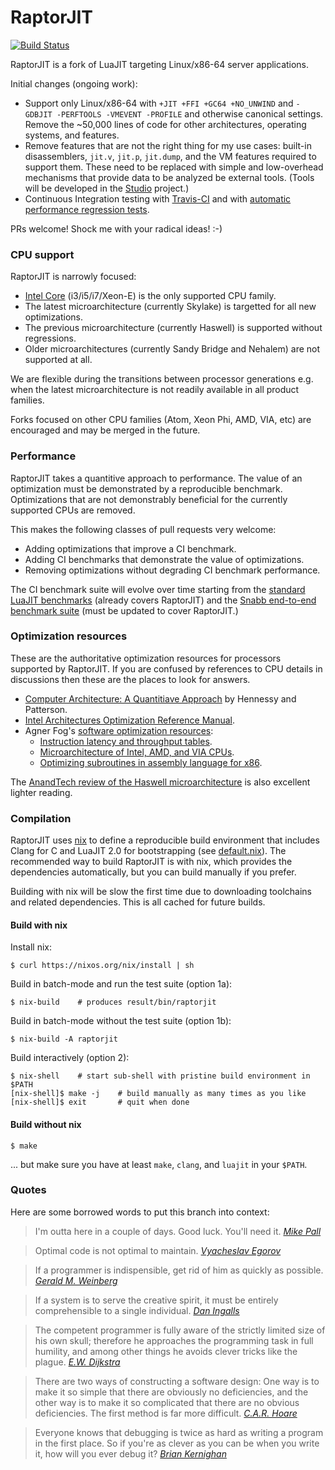 # RaptorJIT

[![Build Status](https://travis-ci.org/raptorjit/raptorjit.svg?branch=master)](https://travis-ci.org/raptorjit/raptorjit)

RaptorJIT is a fork of LuaJIT targeting Linux/x86-64 server applications.

Initial changes (ongoing work):

- Support only Linux/x86-64 with `+JIT +FFI +GC64 +NO_UNWIND` and `-GDBJIT
  -PERFTOOLS -VMEVENT -PROFILE` and otherwise canonical settings.
  Remove the ~50,000 lines of code for other architectures, operating
  systems, and features.
- Remove features that are not the right thing for my use cases:
  built-in disassemblers, `jit.v`, `jit.p`, `jit.dump`, and the VM
  features required to support them. These need to be replaced with
  simple and low-overhead mechanisms that provide data to be analyzed
  be external tools. (Tools will be developed in
  the [Studio](https://github.com/studio) project.)
- Continuous Integration testing
  with [Travis-CI](https://travis-ci.org/raptorjit/raptorjit) and
  with [automatic performance regression tests](https://hydra.snabb.co/job/luajit/branchmarks/benchmarkResults/latest/download/2).

PRs welcome! Shock me with your radical ideas! :-)

### CPU support

RaptorJIT is narrowly focused:

- [Intel Core](https://en.wikipedia.org/wiki/Intel_Core) (i3/i5/i7/Xeon-E) is the only supported CPU family.
- The latest microarchitecture (currently Skylake) is targetted for all new optimizations.
- The previous microarchitecture (currently Haswell) is supported without regressions.
- Older microarchitectures (currently Sandy Bridge and Nehalem) are not supported at all.

We are flexible during the transitions between processor generations
e.g. when the latest microarchitecture is not readily available in all
product families.

Forks focused on other CPU families (Atom, Xeon Phi, AMD, VIA, etc)
are encouraged and may be merged in the future.

### Performance

RaptorJIT takes a quantitive approach to performance. The value of an
optimization must be demonstrated by a reproducible benchmark.
Optimizations that are not demonstrably beneficial for the currently
supported CPUs are removed.

This makes the following classes of pull requests very welcome:

- Adding optimizations that improve a CI benchmark.
- Adding CI benchmarks that demonstrate the value of optimizations.
- Removing optimizations without degrading CI benchmark performance.

The CI benchmark suite will evolve over time starting from the [standard LuaJIT benchmarks](https://hydra.snabb.co/job/luajit/branchmarks/benchmarkResults/latest/download/2) (already covers RaptorJIT) and the [Snabb end-to-end benchmark suite](https://hydra.snabb.co/job/snabb-new-tests/benchmarks-murren-large/benchmark-reports.report-full-matrix/latest/download/2) (must be updated to cover RaptorJIT.)

### Optimization resources

These are the authoritative optimization resources for processors
supported by RaptorJIT. If you are confused by references to CPU
details in discussions then these are the places to look for answers.

- [Computer Architecture: A Quantitiave Approach](https://www.amazon.com/Computer-Architecture-Fifth-Quantitative-Approach/dp/012383872X) by Hennessy and Patterson.
- [Intel Architectures Optimization Reference Manual](http://www.intel.com/content/www/us/en/architecture-and-technology/64-ia-32-architectures-optimization-manual.html).
- Agner Fog's [software optimization resources](http://www.agner.org/optimize/):
    - [Instruction latency and throughput tables](http://www.agner.org/optimize/instruction_tables.pdf).
    - [Microarchitecture of Intel, AMD, and VIA CPUs](http://www.agner.org/optimize/microarchitecture.pdf).
    - [Optimizing subroutines in assembly language for x86](http://www.agner.org/optimize/optimizing_assembly.pdf).

The [AnandTech review of the Haswell microarchitecture](http://www.anandtech.com/show/6355/intels-haswell-architecture) is also excellent lighter reading.

### Compilation

RaptorJIT uses [nix](http://nixos.org/nix/) to define a reproducible
build environment that includes Clang for C and LuaJIT 2.0 for
bootstrapping (see [default.nix](default.nix)). The recommended way to
build RaptorJIT is with nix, which provides the dependencies
automatically, but you can build manually if you prefer.

Building with nix will be slow the first time due to downloading
toolchains and related dependencies. This is all cached for future
builds.

#### Build with nix

Install nix:

```
$ curl https://nixos.org/nix/install | sh
```

Build in batch-mode and run the test suite (option 1a):

```shell
$ nix-build    # produces result/bin/raptorjit
```

Build in batch-mode without the test suite (option 1b):

```shell
$ nix-build -A raptorjit
```

Build interactively (option 2):

```shell
$ nix-shell    # start sub-shell with pristine build environment in $PATH
[nix-shell]$ make -j    # build manually as many times as you like
[nix-shell]$ exit       # quit when done
```

#### Build without nix

```shell
$ make
```

... but make sure you have at least `make`, `clang`, and `luajit` in your `$PATH`.

### Quotes

Here are some borrowed words to put this branch into context:

> I'm outta here in a couple of days. Good luck. You'll need it.
> _[Mike Pall](http://www.freelists.org/post/luajit/Turning-Lua-into-C-was-alleviate-the-load-of-the-GC)_

> Optimal code is not optimal to maintain. _[Vyacheslav Egorov](https://www.youtube.com/watch?v=EaLboOUG9VQ)_

> If a programmer is indispensible, get rid of him as quickly as possible. _[Gerald M. Weinberg](https://www.amazon.com/Psychology-Computer-Programming-Silver-Anniversary/dp/0932633420)_

> If a system is to serve the creative spirit, it
> must be entirely comprehensible to a single individual. _[Dan
> Ingalls](https://www.cs.virginia.edu/~evans/cs655/readings/smalltalk.html)_

> The competent programmer is fully aware of the strictly limited size of his own skull; therefore he approaches the programming task in full humility, and among other things he avoids clever tricks like the plague. _[E.W. Dijkstra](https://www.cs.utexas.edu/~EWD/transcriptions/EWD03xx/EWD340.html)_

> There are two ways of constructing a software design: One way is to make it so simple that there are obviously no deficiencies, and the other way is to make it so complicated that there are no obvious deficiencies. The first method is far more difficult. _[C.A.R. Hoare](http://zoo.cs.yale.edu/classes/cs422/2014/bib/hoare81emperor.pdf)_

> Everyone knows that debugging is twice as hard as writing a program in the first place. So if you're as clever as you can be when you write it, how will you ever debug it? _[Brian Kernighan](http://www2.ing.unipi.it/~a009435/issw/extra/kp_elems_of_pgmng_sty.pdf)_

